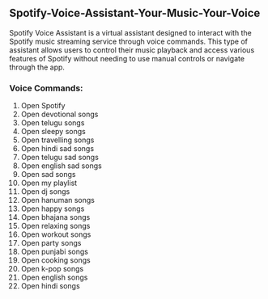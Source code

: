 ## Spotify-Voice-Assistant-Your-Music-Your-Voice
Spotify Voice Assistant is a virtual assistant designed to interact with the Spotify music streaming service through voice commands. This type of assistant allows users to control their music playback and access various features of Spotify without needing to use manual controls or navigate through the app.
### Voice Commands:
1. Open Spotify
2. Open devotional songs
3. Open telugu songs
4. Open sleepy songs
5. Open travelling songs
6. Open hindi sad songs
7. Open telugu sad songs
8. Open english sad songs
9. Open sad songs
10. Open my playlist
11. Open dj songs
12. Open hanuman songs
13. Open happy songs
14. Open bhajana songs
15. Open relaxing songs
16. Open workout songs
17. Open party songs
18. Open punjabi songs
19. Open cooking songs
20. Open k-pop songs
21. Open english songs
22. Open hindi songs

